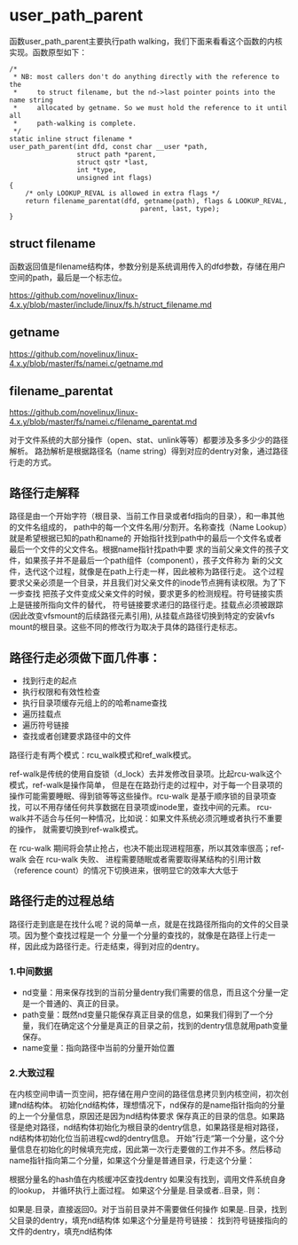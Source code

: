 # user_path_parent

函数user_path_parent主要执行path walking，我们下面来看看这个函数的内核实现。函数原型如下：

```
/*
 * NB: most callers don't do anything directly with the reference to the
 *     to struct filename, but the nd->last pointer points into the name string
 *     allocated by getname. So we must hold the reference to it until all
 *     path-walking is complete.
 */
static inline struct filename *
user_path_parent(int dfd, const char __user *path,
                 struct path *parent,
                 struct qstr *last,
                 int *type,
                 unsigned int flags)
{
	/* only LOOKUP_REVAL is allowed in extra flags */
	return filename_parentat(dfd, getname(path), flags & LOOKUP_REVAL,
                                 parent, last, type);
}
```

## struct filename

函数返回值是filename结构体，参数分别是系统调用传入的dfd参数，存储在用户空间的path，最后是一个标志位。

https://github.com/novelinux/linux-4.x.y/blob/master/include/linux/fs.h/struct_filename.md

## getname

https://github.com/novelinux/linux-4.x.y/blob/master/fs/namei.c/getname.md

## filename_parentat

https://github.com/novelinux/linux-4.x.y/blob/master/fs/namei.c/filename_parentat.md

对于文件系统的大部分操作（open、stat、unlink等等）都要涉及多多少少的路径解析。
路劲解析是根据路径名（name string）得到对应的dentry对象，通过路径行走的方式。

## 路径行走解释

路径是由一个开始字符（根目录、当前工作目录或者fd指向的目录），和一串其他的文件名组成的，
path中的每一个文件名用/分割开。名称查找（Name Lookup）就是希望根据已知的path和name的
开始指针找到path中的最后一个文件名或者最后一个文件的父文件名。根据name指针找path中要
求的当前父亲文件的孩子文件，如果孩子并不是最后一个path组件（component），孩子文件称为
新的父文件，迭代这个过程，就像是在path上行走一样，因此被称为路径行走。
这个过程要求父亲必须是一个目录，并且我们对父亲文件的inode节点拥有读权限。为了下一步查找
把孩子文件变成父亲文件的时候，要求更多的检测规程。符号链接实质上是链接所指向文件的替代，
符号链接要求递归的路径行走。挂载点必须被跟踪(因此改变vfsmount的后续路径元素引用),
从挂载点路径切换到特定的安装vfs mount的根目录。这些不同的修改行为取决于具体的路径行走标志。

## 路径行走必须做下面几件事：

* 找到行走的起点
* 执行权限和有效性检查
* 执行目录项缓存元组上的的哈希name查找
* 遍历挂载点
* 遍历符号链接
* 查找或者创建要求路径中的文件

路径行走有两个模式：rcu_walk模式和ref_walk模式。

ref-walk是传统的使用自旋锁（d_lock）去并发修改目录项。比起rcu-walk这个模式，ref-walk是操作简单，
但是在在路劲行走的过程中，对于每一个目录项的操作可能需要睡眠、得到锁等等这些操作。rcu-walk
是基于顺序锁的目录项查找，可以不用存储任何共享数据在目录项或inode里，查找中间的元素。
rcu-walk并不适合与任何一种情况，比如说：如果文件系统必须沉睡或者执行不重要的操作，
就需要切换到ref-walk模式。

在 rcu-walk 期间将会禁止抢占，也决不能出现进程阻塞，所以其效率很高；ref-walk 会在 rcu-walk 失败、
进程需要随眠或者需要取得某结构的引用计数（reference count）的情况下切换进来，很明显它的效率大大低于

## 路径行走的过程总结

路径行走到底是在找什么呢？说的简单一点，就是在找路径所指向的文件的父目录项。因为整个查找过程是一个
分量一个分量的查找的，就像是在路径上行走一样，因此成为路径行走。行走结束，得到对应的dentry。

### 1.中间数据

* nd变量：用来保存找到的当前分量dentry我们需要的信息，而且这个分量一定是一个普通的、真正的目录。
* path变量：既然nd变量只能保存真正目录的信息，如果我们得到了一个分量，我们在确定这个分量是真正的目录之前，找到的dentry信息就用path变量保存。
* name变量：指向路径中当前的分量开始位置

### 2.大致过程

在内核空间申请一页空间，把存储在用户空间的路径信息拷贝到内核空间，初次创建nd结构体。
初始化nd结构体，理想情况下，nd保存的是name指针指向的分量的上一个分量信息，原因还是因为nd结构体要求
保存真正的目录的信息。如果路径是绝对路径，nd结构体初始化为根目录的dentry信息，如果路径是相对路径，
nd结构体初始化位当前进程cwd的dentry信息。
开始”行走“第一个分量，这个分量信息在初始化的时候填充完成，因此第一次行走要做的工作并不多。然后移动
name指针指向第二个分量，如果这个分量是普通目录，行走这个分量：

根据分量名的hash值在内核缓冲区查找dentry
如果没有找到，调用文件系统自身的lookup，
并循环执行上面过程。
如果这个分量是.目录或者..目录，则：

如果是.目录，直接返回0。对于当前目录并不需要做任何操作
如果是..目录，找到父目录的dentry，填充nd结构体
如果这个分量是符号链接：
找到符号链接指向的文件的dentry，填充nd结构体